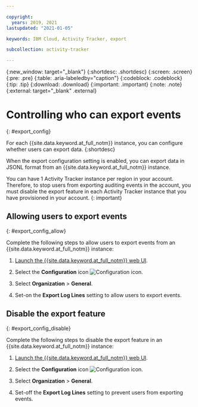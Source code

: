 ```yaml
---

copyright:
  years: 2019, 2021
lastupdated: "2021-01-05"

keywords: IBM Cloud, Activity Tracker, export

subcollection: activity-tracker

---
```


{:new_window: target="_blank"}
{:shortdesc: .shortdesc}
{:screen: .screen}
{:pre: .pre}
{:table: .aria-labeledby="caption"}
{:codeblock: .codeblock}
{:tip: .tip}
{:download: .download}
{:important: .important}
{:note: .note}
{:external: target="_blank" .external}

 
# Controlling who can export events
{: #export_config}

For each {{site.data.keyword.at_full_notm}} instance, you can configure whether users can export data.
{:shortdesc}

When the export configuration setting is enabled, you can export data in JSONL format from an {{site.data.keyword.at_full_notm}} instance.

You can have 1 Activity Tracker instance per region in your account. Therefore, to stop users from exporting auditing events in the account, you must disable the export feature in each Activity Tracker instance that you have provisioned in your account.
{: important} 

## Allowing users to export events
{: #export_config_allow}

Complete the following steps to allow users to export events from an {{site.data.keyword.at_full_notm}} instance:

1. [Launch the {{site.data.keyword.at_full_notm}} web UI](/docs/activity-tracker?topic=activity-tracker-launch#launch_cloud_ui).

2. Select the **Configuration** icon ![Configuration icon](images/admin.png). 

3. Select **Organization** &gt; **General**.

4. Set-on the **Export Log Lines** setting to allow users to export events. 



## Disable the export feature 
{: #export_config_disable}

Complete the following steps to disable the export feature in an {{site.data.keyword.at_full_notm}} instance:

1. [Launch the {{site.data.keyword.at_full_notm}} web UI](/docs/activity-tracker?topic=activity-tracker-launch#launch_cloud_ui).

2. Select the **Configuration** icon ![Configuration icon](images/admin.png). 

3. Select **Organization** &gt; **General**.

4. Set-off the **Export Log Lines** setting to prevent users from exporting events. 

